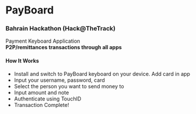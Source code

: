 # PayBoard
### Bahrain Hackathon (Hack@TheTrack)

Payment Keyboard Application<br>**P2P/remittances transactions through all apps**

#### How It Works
- Install and switch to PayBoard keyboard on your device. Add card in app
- Input your username, password,  card 
- Select the person you want to send money to
- Input amount and note
- Authenticate using TouchID
- Transaction Complete!
